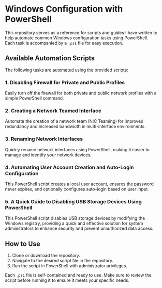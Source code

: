 # Windows Configuration with PowerShell

This repository serves as a reference for scripts and guides I have written to help automate common Windows configuration tasks using PowerShell. Each task is accompanied by a `.ps1` file for easy execution.

## Available Automation Scripts

The following tasks are automated using the provided scripts:

### 1. Disabling Firewall for Private and Public Profiles
Easily turn off the firewall for both private and public network profiles with a simple PowerShell command.

### 2. Creating a Network Teamed Interface
Automate the creation of a network team (NIC Teaming) for improved redundancy and increased bandwidth in multi-interface environments.

### 3. Renaming Network Interfaces
Quickly rename network interfaces using PowerShell, making it easier to manage and identify your network devices.

### 4. Automating User Account Creation and Auto-Login Configuration
This PowerShell script creates a local user account, ensures the password never expires, and optionally configures auto-login based on user input.

### 5. A Quick Guide to Disabling USB Storage Devices Using PowerShell
This PowerShell script disables USB storage devices by modifying the Windows registry, providing a quick and effective solution for system administrators to enhance security and prevent unauthorized data access.

## How to Use

1. Clone or download the repository.
2. Navigate to the desired script file in the repository.
3. Run the script in PowerShell with administrator privileges.

Each `.ps1` file is self-contained and ready to use. Make sure to review the script before running it to ensure it meets your specific needs.
